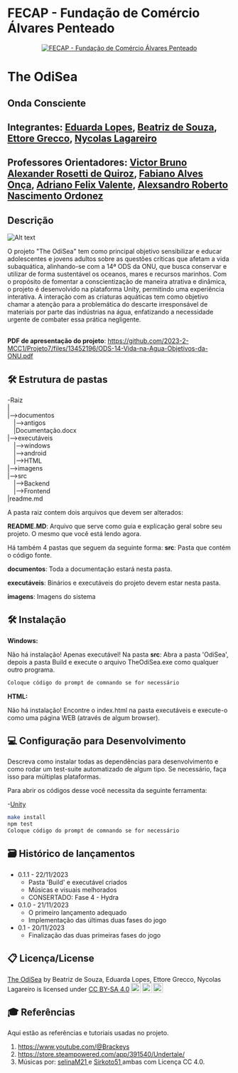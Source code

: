 # FECAP - Fundação de Comércio Álvares Penteado

<p align="center">
<a href= "https://www.fecap.br/"><img src="https://encrypted-tbn0.gstatic.com/images?q=tbn:ANd9GcRhZPrRa89Kma0ZZogxm0pi-tCn_TLKeHGVxywp-LXAFGR3B1DPouAJYHgKZGV0XTEf4AE&usqp=CAU" alt="FECAP - Fundação de Comércio Álvares Penteado" border="0"></a>
</p>

# The OdiSea

## Onda Consciente

## Integrantes: <a href="https://www.linkedin.com/in/maria-eduarda-de-freitas-lopes-382679281?utm_source=share&utm_campaign=share_via&utm_content=profile&utm_medium=android_app">Eduarda Lopes</a>, <a href="https://www.linkedin.com/in/beatriz-d-177976252?utm_source=share&utm_campaign=share_via&utm_content=profile&utm_medium=ios_app">Beatriz de Souza</a>, <a href="https://www.linkedin.com/in/ettore-grecco-b0a4b2267?utm_source=share&utm_campaign=share_via&utm_content=profile&utm_medium=android_app">Ettore Grecco</a>, <a href="https://www.linkedin.com/in/nycolas-lagareiro-4053922a0?utm_source=share&utm_campaign=share_via&utm_content=profile&utm_medium=ios_app">Nycolas Lagareiro</a>

## Professores Orientadores: <a href="https://www.linkedin.com/in/victorbarq/">Victor Bruno Alexander Rosetti de Quiroz</a>, <a href="">Fabiano Alves Onça</a>, <a href=" ">Adriano Felix Valente</a>, <a href=" ">Alexsandro Roberto Nascimento Ordonez</a>

## Descrição
![Alt text](https://i.imgur.com/cgmXj1x.png)



O projeto "The OdiSea" tem como principal objetivo sensibilizar e educar adolescentes e jovens adultos sobre as questões críticas que afetam a vida subaquática, alinhando-se com a 14ª ODS da ONU, que busca conservar e utilizar de forma sustentável os oceanos, mares e recursos marinhos. Com o propósito de fomentar a conscientização de maneira atrativa e dinâmica, o projeto é desenvolvido na plataforma Unity, permitindo uma experiência interativa. A interação com as criaturas aquáticas tem como objetivo chamar a atenção para a problemática do descarte irresponsável de materiais por parte das indústrias na água, enfatizando a necessidade urgente de combater essa prática negligente.
<br><br>

<b>PDF de apresentação do projeto</b>: https://github.com/2023-2-MCC1/Projeto7/files/13452196/ODS-14-Vida-na-Agua-Objetivos-da-ONU.pdf


## 🛠 Estrutura de pastas

-Raiz<br>
|<br>
|-->documentos<br>
  &emsp;|-->antigos<br>
  &emsp;|Documentação.docx<br>
|-->executáveis<br>
  &emsp;|-->windows<br>
  &emsp;|-->android<br>
  &emsp;|-->HTML<br>
|-->imagens<br>
|-->src<br>
  &emsp;|-->Backend<br>
  &emsp;|-->Frontend<br>
|readme.md<br>

A pasta raiz contem dois arquivos que devem ser alterados:

<b>README.MD</b>: Arquivo que serve como guia e explicação geral sobre seu projeto. O mesmo que você está lendo agora.

Há também 4 pastas que seguem da seguinte forma:
<b>src</b>: Pasta que contém o código fonte.

<b>documentos</b>: Toda a documentação estará nesta pasta.

<b>executáveis</b>: Binários e executáveis do projeto devem estar nesta pasta.

<b>imagens</b>: Imagens do sistema



## 🛠 Instalação

<b>Windows:</b>

Não há instalação! Apenas executável!
Na pasta <b>src</b>: Abra a pasta 'OdiSea', depois a pasta Build e execute o arquivo TheOdiSea.exe como qualquer outro programa.

```sh
Coloque código do prompt de comnando se for necessário
```

<b>HTML:</b>

Não há instalação!
Encontre o index.html na pasta executáveis e execute-o como uma página WEB (através de algum browser).

## 💻 Configuração para Desenvolvimento

Descreva como instalar todas as dependências para desenvolvimento e como rodar um test-suite automatizado de algum tipo. Se necessário, faça isso para múltiplas plataformas.

Para abrir os códigos desse você necessita da seguinte ferramenta:

-<a href="https://unity.com/pt">Unity</a>

```sh
make install
npm test
Coloque código do prompt de comnando se for necessário
```

## 🗃 Histórico de lançamentos

* 0.1.1 - 22/11/2023
    * Pasta 'Build' e executável criados
    * Músicas e visuais melhorados
    * CONSERTADO: Fase 4 - Hydra
* 0.1.0 - 21/11/2023
    * O primeiro lançamento adequado
    * Implementação das últimas duas fases do jogo
* 0.1 - 20/11/2023
    * Finalização das duas primeiras fases do jogo

## 📋 Licença/License
<p xmlns:cc="http://creativecommons.org/ns#" xmlns:dct="http://purl.org/dc/terms/"><a property="dct:title" rel="cc:attributionURL" href="https://github.com/2023-2-MCC1/Projeto7">The OdiSea</a> by <span property="cc:attributionName">Beatriz de Souza, Eduarda Lopes, Ettore Grecco, Nycolas Lagareiro</span> is licensed under <a href="http://creativecommons.org/licenses/by-sa/4.0/?ref=chooser-v1" target="_blank" rel="license noopener noreferrer" style="display:inline-block;">CC BY-SA 4.0<img style="height:22px!important;margin-left:3px;vertical-align:text-bottom;" src="https://mirrors.creativecommons.org/presskit/icons/cc.svg?ref=chooser-v1"><img style="height:22px!important;margin-left:3px;vertical-align:text-bottom;" src="https://mirrors.creativecommons.org/presskit/icons/by.svg?ref=chooser-v1"><img style="height:22px!important;margin-left:3px;vertical-align:text-bottom;" src="https://mirrors.creativecommons.org/presskit/icons/sa.svg?ref=chooser-v1"></a></p>


## 🎓 Referências

Aqui estão as referências e tutoriais usadas no projeto.

1. <https://www.youtube.com/@Brackeys>
2. <https://store.steampowered.com/app/391540/Undertale/>
3. Músicas por: <a href="https://freesound.org/people/selinaM21/"> selinaM21 </a> e <a href="https://freesound.org/people/Sirkoto51/"> Sirkoto51 </a> ambas com Licença CC 4.0.
